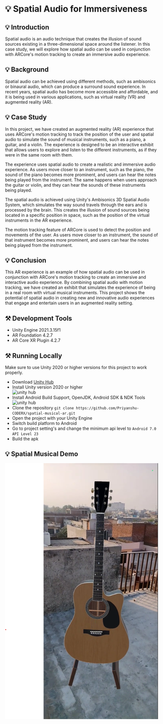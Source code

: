 # 💡 Spatial Audio for Immersiveness

## 💡 Introduction
Spatial audio is an audio technique that creates the illusion of sound sources existing in a three-dimensional space around the listener. In this case study, we will explore how spatial audio can be used in conjunction with ARCore's motion tracking to create an immersive audio experience.

## 💡 Background
Spatial audio can be achieved using different methods, such as ambisonics or binaural audio, which can produce a surround sound experience. In recent years, spatial audio has become more accessible and affordable, and it is being used in various applications, such as virtual reality (VR) and augmented reality (AR).

## 💡 Case Study
In this project, we have created an augmented reality (AR) experience that uses ARCore's motion tracking to track the position of the user and spatial audio to simulate the sound of musical instruments, such as a piano, a guitar, and a violin. The experience is designed to be an interactive exhibit that allows users to explore and listen to the different instruments, as if they were in the same room with them.

The experience uses spatial audio to create a realistic and immersive audio experience. As users move closer to an instrument, such as the piano, the sound of the piano becomes more prominent, and users can hear the notes being played from the instrument. The same happens when users approach the guitar or violin, and they can hear the sounds of these instruments being played.

The spatial audio is achieved using Unity's Ambisonics 3D Spatial Audio System, which simulates the way sound travels through the ears and is processed by the brain. This creates the illusion of sound sources being located in a specific position in space, such as the position of the virtual instruments in the AR experience.

The motion tracking feature of ARCore is used to detect the position and movements of the user. As users move closer to an instrument, the sound of that instrument becomes more prominent, and users can hear the notes being played from the instrument.

## 💡 Conclusion

This AR experience is an example of how spatial audio can be used in conjunction with ARCore's motion tracking to create an immersive and interactive audio experience. By combining spatial audio with motion tracking, we have created an exhibit that simulates the experience of being in a real room with virtual musical instruments. This project shows the potential of spatial audio in creating new and innovative audio experiences that engage and entertain users in an augmented reality setting.

## ⚒️ Development Tools
- Unity Engine 2021.3.15f1
- AR Foundation 4.2.7
- AR Core XR Plugin 4.2.7

## ⚒️ Running Locally
Make sure to use Unity 2020 or higher versions for this project to work properly.
* Download [Unity Hub](https://unity3d.com/get-unity/download "Unity Hub")
* Install Unity version 2020 or higher<br>
<img alt="unity hub" width="500px" src="https://i.postimg.cc/tyf4TqW9/ss1.jpg" ></img>
* Install Android Build Support, OpenJDK, Android SDK & NDK Tools
<img alt="unity hub" width="500px" src="https://i.postimg.cc/YCDybnBV/ss2.jpg" ></img>
* Clone the repository `git clone https://github.com/Priyanshu-CODERX/spatial-musical-ar.git`
* Open the project with your Unity Engine
* Switch build platform to Android
* Go to project setting's and change the minimum api level to `Android 7.0 API Level 23`
* Build the apk

## 💡 Spatial Musical Demo
[![Demo Video](./Images/Demo.png)](https://youtube.com/shorts/2mIQMHmaa5I?feature=share)